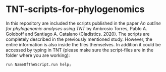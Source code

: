 # TNT-scripts-for-phylogenomics
In this repository are included the scripts published in the paper *An outline for phylogenomic analyses using TNT* by Ambrosio Torres, Pablo A. Goloboff and Santiago A. Catalano (Cladistics. 2020).
The scripts are completely described in the previously mentioned study. However, the entire information is also inside the files themselves. In addition it could be accessed by typing in TNT (please make sure the script-files are in the folder where you are working):

    run NameOfTheScript.run help;





